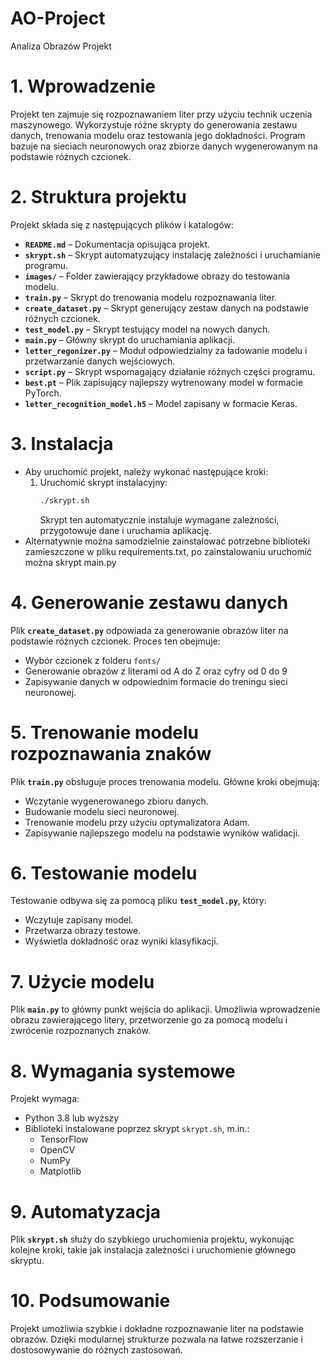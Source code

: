 # AO-Project
Analiza Obrazów Projekt

# **1. Wprowadzenie**
Projekt ten zajmuje się rozpoznawaniem liter przy użyciu technik uczenia maszynowego. Wykorzystuje różne skrypty do generowania zestawu danych, trenowania modelu oraz testowania jego dokładności. Program bazuje na sieciach neuronowych oraz zbiorze danych wygenerowanym na podstawie różnych czcionek.

# **2. Struktura projektu**
Projekt składa się z następujących plików i katalogów:
- **`README.md`** – Dokumentacja opisująca projekt.
- **`skrypt.sh`** – Skrypt automatyzujący instalację zależności i uruchamianie programu.
- **`images/`** – Folder zawierający przykładowe obrazy do testowania modelu.
- **`train.py`** – Skrypt do trenowania modelu rozpoznawania liter.
- **`create_dataset.py`** – Skrypt generujący zestaw danych na podstawie różnych czcionek.
- **`test_model.py`** – Skrypt testujący model na nowych danych.
- **`main.py`** – Główny skrypt do uruchamiania aplikacji.
- **`letter_regonizer.py`** – Moduł odpowiedzialny za ładowanie modelu i przetwarzanie danych wejściowych.
- **`script.py`** – Skrypt wspomagający działanie różnych części programu.
- **`best.pt`** – Plik zapisujący najlepszy wytrenowany model w formacie PyTorch.
- **`letter_recognition_model.h5`** – Model zapisany w formacie Keras.

# **3. Instalacja**
- Aby uruchomić projekt, należy wykonać następujące kroki:
   1. Uruchomić skrypt instalacyjny:
      ```bash
      ./skrypt.sh
      ```
      Skrypt ten automatycznie instaluje wymagane zależności, przygotowuje dane i uruchamia aplikację.
- Alternatywnie można samodzielnie zainstalować potrzebne biblioteki zamieszczone w pliku requirements.txt, po zainstalowaniu uruchomić można skrypt main.py

# **4. Generowanie zestawu danych**
Plik **`create_dataset.py`** odpowiada za generowanie obrazów liter na podstawie różnych czcionek. Proces ten obejmuje:
- Wybór czcionek z folderu `fonts/`
- Generowanie obrazów z literami od A do Z oraz cyfry od 0 do 9
- Zapisywanie danych w odpowiednim formacie do treningu sieci neuronowej.

# **5. Trenowanie modelu rozpoznawania znaków**
Plik **`train.py`** obsługuje proces trenowania modelu. Główne kroki obejmują:
- Wczytanie wygenerowanego zbioru danych.
- Budowanie modelu sieci neuronowej.
- Trenowanie modelu przy użyciu optymalizatora Adam.
- Zapisywanie najlepszego modelu na podstawie wyników walidacji.

# **6. Testowanie modelu**
Testowanie odbywa się za pomocą pliku **`test_model.py`**, który:
- Wczytuje zapisany model.
- Przetwarza obrazy testowe.
- Wyświetla dokładność oraz wyniki klasyfikacji.

# **7. Użycie modelu**
Plik **`main.py`** to główny punkt wejścia do aplikacji. Umożliwia wprowadzenie obrazu zawierającego litery, przetworzenie go za pomocą modelu i zwrócenie rozpoznanych znaków.

# **8. Wymagania systemowe**
Projekt wymaga:
- Python 3.8 lub wyższy
- Biblioteki instalowane poprzez skrypt `skrypt.sh`, m.in.:
  - TensorFlow
  - OpenCV
  - NumPy
  - Matplotlib

# **9. Automatyzacja**
Plik **`skrypt.sh`** służy do szybkiego uruchomienia projektu, wykonując kolejne kroki, takie jak instalacja zależności i uruchomienie głównego skryptu.

# **10. Podsumowanie**
Projekt umożliwia szybkie i dokładne rozpoznawanie liter na podstawie obrazów. Dzięki modularnej strukturze pozwala na łatwe rozszerzanie i dostosowywanie do różnych zastosowań.

